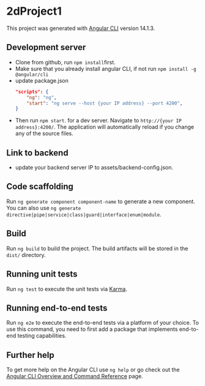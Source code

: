 # 2dProject1

This project was generated with [Angular CLI](https://github.com/angular/angular-cli) version 14.1.3.

## Development server
- Clone from github, run `npm install`first. 
- Make sure that you already install angular CLI, if not run `npm install -g @angular/cli`
- update package.json 
    ```json
    "scripts": {
        "ng": "ng",
        "start": "ng serve --host {your IP address} --port 4200",
    }
    ```
- Then run `npm start`. for a dev server. Navigate to `http://{your IP address}:4200/`. The application will automatically reload if you change any of the source files.

## Link to backend
- update your backend server IP to assets/backend-config.json.

## Code scaffolding

Run `ng generate component component-name` to generate a new component. You can also use `ng generate directive|pipe|service|class|guard|interface|enum|module`.

## Build

Run `ng build` to build the project. The build artifacts will be stored in the `dist/` directory.

## Running unit tests

Run `ng test` to execute the unit tests via [Karma](https://karma-runner.github.io).

## Running end-to-end tests

Run `ng e2e` to execute the end-to-end tests via a platform of your choice. To use this command, you need to first add a package that implements end-to-end testing capabilities.

## Further help

To get more help on the Angular CLI use `ng help` or go check out the [Angular CLI Overview and Command Reference](https://angular.io/cli) page.
